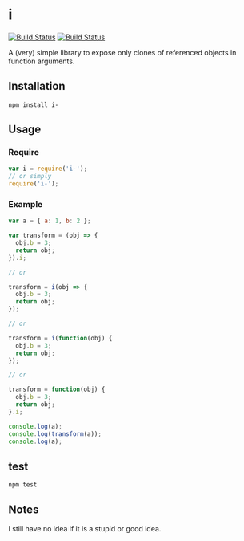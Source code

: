 # i
[![Build Status](https://travis-ci.org/MD4/i.svg?branch=master)](https://travis-ci.org/MD4/i)
[![Build Status](https://david-dm.org/MD4/i.svg)](https://david-dm.org/MD4/i.svg)

A (very) simple library to expose only clones of referenced objects in function arguments.

## Installation

```npm install i-```

## Usage

### Require

```javascript
var i = require('i-');
// or simply
require('i-');
```

### Example

```javascript
var a = { a: 1, b: 2 };

var transform = (obj => {
  obj.b = 3;
  return obj;
}).i;

// or

transform = i(obj => {
  obj.b = 3;
  return obj;
});

// or

transform = i(function(obj) {
  obj.b = 3;
  return obj;
});

// or

transform = function(obj) {
  obj.b = 3;
  return obj;
}.i;

console.log(a);
console.log(transform(a));
console.log(a);
```

## test
```npm test```

## Notes

I still have no idea if it is a stupid or good idea.
